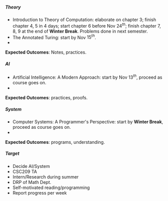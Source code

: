 ##### Theory
* Introduction to Theory of Computation: elaborate on chapter 3; finish chapter 4, 5 in 4 days; start chapter 6 before Nov $24^{th}$; finish chapter 7, 8, 9 at the end of **Winter Break**. Problems done in next semester.
* The Annotated Turing: start by Nov $15^{th}$.
* 
**Expected Outcomes**: Notes, practices.

##### AI
* Artificial Intelligence: A Modern Approach: start by Nov $13^{th}$, proceed as course goes on.
* 
**Expected Outcomes**: practices, proofs.

##### System
* Computer Systems: A Programmer's Perspective: start by **Winter Break**, proceed as course goes on.
* 
**Expected Outcomes**: programs, understanding.

##### Target
* Decide AI/System
* CSC209 TA
* Intern/Research during summer
* DRP of Math Dept.
* Self-motivated reading/programming
* Report progress per week
